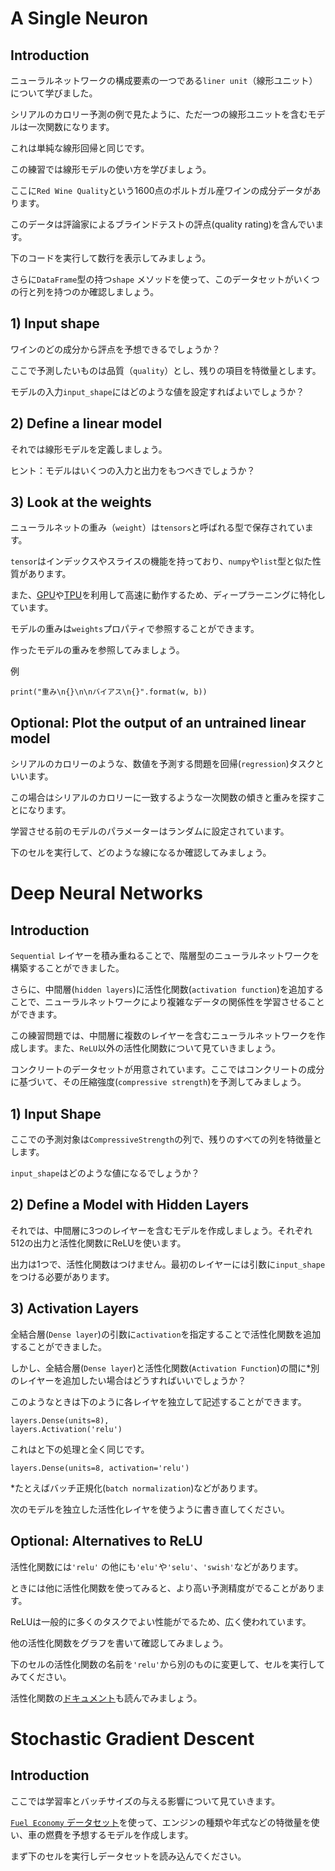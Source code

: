 # A Single Neuron

## Introduction
ニューラルネットワークの構成要素の一つである`liner unit`（線形ユニット）について学びました。

シリアルのカロリー予測の例で見たように、ただ一つの線形ユニットを含むモデルは一次関数になります。

これは単純な線形回帰と同じです。

この練習では線形モデルの使い方を学びましょう。

ここに`Red Wine Quality`という1600点のポルトガル産ワインの成分データがあります。

このデータは評論家によるブラインドテストの評点(quality rating)を含んでいます。

下のコードを実行して数行を表示してみましょう。

さらに`DataFrame`型の持つ`shape` メソッドを使って、このデータセットがいくつの行と列を持つのか確認しましょう。

## 1) Input shape

ワインのどの成分から評点を予想できるでしょうか？

ここで予測したいものは品質（`quality`）とし、残りの項目を特徴量とします。

モデルの入力`input_shape`にはどのような値を設定すればよいでしょうか？

## 2) Define a linear model

それでは線形モデルを定義しましょう。

ヒント：モデルはいくつの入力と出力をもつべきでしょうか？

## 3) Look at the weights

ニューラルネットの重み（`weight`）は`tensors`と呼ばれる型で保存されています。

`tensor`はインデックスやスライスの機能を持っており、`numpy`や`list`型と似た性質があります。

また、[GPU](https://www.kaggle.com/docs/efficient-gpu-usage)や[TPU](https://www.kaggle.com/docs/tpu)を利用して高速に動作するため、ディープラーニングに特化しています。

モデルの重みは`weights`プロパティで参照することができます。

作ったモデルの重みを参照してみましょう。

例

```
print("重み\n{}\n\nバイアス\n{}".format(w, b))
``` 

## Optional: Plot the output of an untrained linear model

シリアルのカロリーのような、数値を予測する問題を回帰(`regression`)タスクといいます。

この場合はシリアルのカロリーに一致するような一次関数の傾きと重みを探すことになります。

学習させる前のモデルのパラメーターはランダムに設定されています。

下のセルを実行して、どのような線になるか確認してみましょう。

# Deep Neural Networks

## Introduction

`Sequential` レイヤーを積み重ねることで、階層型のニューラルネットワークを構築することができました。

さらに、中間層(`hidden layers`)に活性化関数(`activation function`)を追加することで、ニューラルネットワークにより複雑なデータの関係性を学習させることができます。

この練習問題では、中間層に複数のレイヤーを含むニューラルネットワークを作成します。また、`ReLU`以外の活性化関数について見ていきましょう。

コンクリートのデータセットが用意されています。ここではコンクリートの成分に基づいて、その圧縮強度(`compressive strength`)を予測してみましょう。

## 1) Input Shape

ここでの予測対象は`CompressiveStrength`の列で、残りのすべての列を特徴量とします。

`input_shape`はどのような値になるでしょうか？

## 2) Define a Model with Hidden Layers

それでは、中間層に3つのレイヤーを含むモデルを作成しましょう。それぞれ512の出力と活性化関数にReLUを使います。

出力は1つで、活性化関数はつけません。最初のレイヤーには引数に`input_shape`をつける必要があります。

## 3) Activation Layers

全結合層(`Dense layer`)の引数に`activation`を指定することで活性化関数を追加することができました。

しかし、全結合層(`Dense layer`)と活性化関数(`Activation Function`)の間に*別のレイヤーを追加したい場合はどうすればいいでしょうか？

このようなときは下のように各レイヤを独立して記述することができます。

```
layers.Dense(units=8),
layers.Activation('relu')
```

これはと下の処理と全く同じです。

```
layers.Dense(units=8, activation='relu')
```

*たとえばバッチ正規化(`batch normalization`)などがあります。

次のモデルを独立した活性化レイヤを使うように書き直してください。

## Optional: Alternatives to ReLU

活性化関数には`'relu'` の他にも`'elu'`や`'selu'`、`'swish'`などがあります。

ときには他に活性化関数を使ってみると、より高い予測精度がでることがあります。

ReLUは一般的に多くのタスクでよい性能がでるため、広く使われています。

他の活性化関数をグラフを書いて確認してみましょう。

下のセルの活性化関数の名前を`'relu'`から別のものに変更して、セルを実行してみてください。

活性化関数の[ドキュメント](https://www.tensorflow.org/api_docs/python/tf/keras/activations)も読んでみましょう。

# Stochastic Gradient Descent

## Introduction

ここでは学習率とバッチサイズの与える影響について見ていきます。

[`Fuel Economy` データセット](https://www.kaggle.com/datasets/epa/fuel-economy)を使って、エンジンの種類や年式などの特徴量を使い、車の燃費を予想するモデルを作成します。

まず下のセルを実行しデータセットを読み込んでください。

